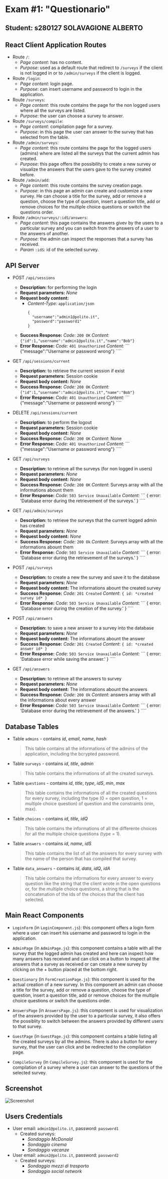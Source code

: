 # Exam #1: "Questionario"
## Student: s280127 SOLAVAGIONE ALBERTO 

## React Client Application Routes

- Route `/`: 
  - *Page content*: has no content.
  - *Purpose*: used as a default route that redirect to `/surveys` if the client is not logged in or to `/admin/surveys` if the client is logged.
- Route `/login`:
  - *Page content*: login page.
  - *Purpose*: can insert username and password to login in the application.
- Route `/surveys`: 
  - *Page content*: this route contains the page for the non logged users where all the surveys are listed.
  - *Purpose*: the user can choose a survey to answer.
- Route `/surveys/compile`:
  - *Page content*: compilation page for a survey.
  - *Purpose*: in this page the user can answer to the survey that has selected from the table.
- Route `/admin/surveys`:
  - *Page content*: this route contains the page for the logged users (admins) where are listed all the surveys that the current admin has created.
  - *Purpose*: this page offers the possibility to create a new survey or visualize the answers that the users gave to the survey created before.
- Route `/admin/add`:
  - *Page content*: this route contains the survey creation page.
  - *Purpose*: in this page an admin can create and customize a new survey. He can choose a title for the survey, add or remove a question, choose the type of question, insert a question title, add or remove choices for the multiple choice questions or switch the questions order.
- Route `/admin/surveys/:idS/answers`:
  - *Page content*: this page contains the answers givev by the users to a particular survey and you can switch from the answers of a user to the answers of another.
  - *Purpose*: the admin can inspect the responses that a survey has received. 
  - *Param* `:idS`: id of the selected survey.

## API Server

- POST `/api/sessions`
  - **Description:** for performing the login
  - **Request parameters:** *None*
  - **Request body content:**
    * *Content-Type:* `application/json`
        ````
        {
          "username":"admin1@polito.it",
          "password":"password1"
        }
        ````
  - **Success Response:**
      *Code:* `200 OK`
      *Content:*
        ````
        {"id":1,"username":"admin1@polito.it","name":"Bob"}
        ````
  - **Error Response:**
      *Code:* `401 Unauthorized`
      *Content:* 
        ```
        {"message":"Username or password wrong"}
        ````
        
- GET `/api/sessions/current`
  - **Description:** to retrieve the current session if exist
  - **Request parameters:** Session cookie
  - **Request body content:** *None*
  - **Success Response:**
      *Code:* `200 OK`
      *Content:*
        ````
        {"id":1,"username":"admin1@polito.it","name":"Bob"}
        ````
  - **Error Response:**
      *Code:* `401 Unauthorized`
      *Content:* 
         ```
         {"message":"Username or password wrong"}
         ````

- DELETE `/api/sessions/current`
  - **Description:** to perform the logout
  - **Request parameters:** Session cookie
  - **Request body content:** *None*
  - **Success Response:**
      *Code:* `200 OK`
      *Content*: None
  - **Error Response:**
      *Code:* `401 Unauthorized`
      *Content:* 
         ```
         {"message":"Username or password wrong"}
         ````

- GET `/api/surveys`
  - **Description:** to retrieve all the surveys (for non logged in users)
  - **Request parameters:** *None*
  - **Request body content:** *None*
  - **Success Response:**
      *Code:* `200 OK`
      *Content*: Surveys array with all the informations abount them
  - **Error Response:**
      *Code:* `503 Service Unavailable`
      *Content:* 
         ```
         { error: 'Database error during the retrievement of the surveys.' }
         ````

- GET `/api/admin/surveys`
  - **Description:** to retrieve the surveys that the current logged admin has created
  - **Request parameters:** *None*
  - **Request body content:** *None*
  - **Success Response:**
      *Code:* `200 Ok`
      *Content*: Surveys array with all the informations abount them
  - **Error Response:**
      *Code:* `503 Service Unavailable`
      *Content:* 
         ```
         { error: 'Database error during the retrievement of the surveys.' }
         ````

- POST `/api/surveys`
  - **Description:** to create a new the survey and save it to the database
  - **Request parameters:** *None*
  - **Request body content:** The informations abount the created survey
  - **Success Response:**
      *Code:* `201 Created`
      *Content*:
        ````
        { id: *created survey id* }
        ````
  - **Error Response:**
      *Code:* `503 Service Unavailable`
      *Content:* 
         ```
         { error: 'Database error during the creation of the survey.' }
         ````

- POST `/api/answers`
  - **Description:** to save a new answer to a survey into the database
  - **Request parameters:** *None*
  - **Request body content:** The informations abount the answer
  - **Success Response:**
      *Code:* `201 Created`
      *Content*:
        ````
        { id: *created answer id* }
        ````
  - **Error Response:**
      *Code:* `503 Service Unavailable`
      *Content:* 
         ```
         { error: 'Database error while saving the answer.' }
         ````

- GET `/api/answers`
  - **Description:** to retrieve all the answers to survey
  - **Request parameters:** *None*
  - **Request body content:** The informations abount the answers
  - **Success Response:**
      *Code:* `200 Ok`
      *Content*: answers array with all the informations about every answer
  - **Error Response:**
      *Code:* `503 Service Unavailable`
      *Content:* 
         ```
         { error: 'Database error during the retrievement of the answers.' }
         ````
  

## Database Tables

- Table `admins` - contains *id*, *email*, *name*, *hash*
    > This table contains all the informations of the admins of the application, including the bcrypted password.
- Table `surveys` - contains *id*, *title*, *admin*
    > This table contains the informations of all the created surveys.
- Table `questions` - contains *id*, *title*, *type*, *idS*, *min*, *max*
    > This table contains the informations of all the created questions for every survey, including the type (0 = open question, 1 = multiple choice question) of question and the constraints (min, max).
- Table `choices` - contains *id*, *title*, *idQ*
    > This table contains the informations of all the differente choices for all the multiple choice questions (type = 1).
- Table `answers` - contains *id*, *name*, *idS*
    > This table contains the list of all the answers for every survey with the name of the person that has compiled that survey.
- Table `data_answers` -  contains *id*, *data*, *idQ*, *idA*
    > This table contains the informations for every answer to every question like the string that the client wrote in the open questions or, for the multiple choice questions, a string that is the concatenation of the ids of the choices that the client has selected.
 

## Main React Components

- `LoginForm` (in `LoginComponent.js`): this component offers a login form where a user can insert his username and password to login in the application.

- `AdminPage` (in `AdminPage.js`): this component contains a table with all the survey that the logged admin has created and here can inspect how many answers has received and can click on a button to inspect all the answers that a survey as received or can create a new survey by clicking on the + button placed at the bottom right.

- `Questionary` (in `FormCreationPage.js`): this component is used for the actual creation of a new survey. In this component an admin can choose a title for the survey, add or remove a question, choose the type of question, insert a question title, add or remove choices for the multiple choice questions or switch the questions order.

- `AnswersPage` (in `AnswersPage.js`): this component is used for visualization of the answers provided by the user to a particular survey, it also offers the possiblity to switch between the answers provided by different users to that survey.

- `GuestPage` (in `GuestPage.js`): this component contains a table listing all the created surveys by all the admins. There is also a button for every survey, that the user can click and be redirected to the compilation page.

- `CompileSurvey` (in `CompileSurvey.js`): this component is used for the compilation of a survey where a user can answer to the questions of the selected survey.


## Screenshot

![Screenshot](./img/screenshot.jpg)

## Users Credentials

- User email: `admin1@polito.it`, password: `password1`
  - Created surveys:
    - *Sondaggio McDonald*
    - *Sondaggio cinema*
    - *Sondaggio vacanze*
- User email: `admin2@polito.it`, password: `password2`
  - Created surveys:
    - *Sondaggio mezzi di trasporto*
    - *Sondaggio social network*
